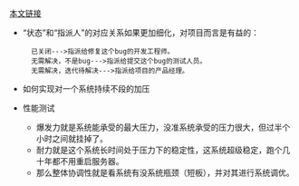 [本文链接](https://github.com/jlhxxxx/JSTest-study-tag/blob/master/%E5%85%B6%E4%BB%96%E6%97%A5%E5%B8%B8%E8%AE%B0%E5%BD%95.md)

* “状态”和“指派人”的对应关系如果更加细化，对项目而言是有益的：

        已关闭--->指派给修复这个bug的开发工程师。  
        无需解决，不是bug--->指派给提交这个bug的测试人员。  
        无需解决，迭代待解决--->指派给项目的产品经理。

* 如何实现对一个系统持续不段的加压
* 性能测试
  * 爆发力就是系统能承受的最大压力，没准系统承受的压力很大，但过半个小时之间就挂掉了。
  * 耐力就是这个系统长时间处于压力下的稳定性，这系统超级稳定，跑个几十年都不用重启服务器。
  * 那么整体协调性就是看系统有没系统瓶颈（短板），并对其进行系统调优。